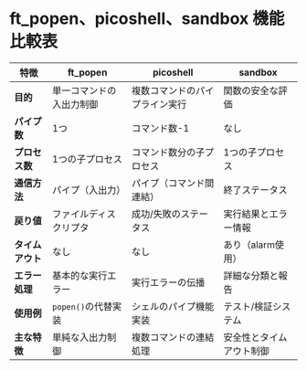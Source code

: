 # ft_popen、picoshell、sandbox 機能比較表

| 特徴 | ft_popen | picoshell | sandbox |
|------|----------|-----------|---------|
| **目的** | 単一コマンドの入出力制御 | 複数コマンドのパイプライン実行 | 関数の安全な評価 |
| **パイプ数** | 1つ | コマンド数-1 | なし |
| **プロセス数** | 1つの子プロセス | コマンド数分の子プロセス | 1つの子プロセス |
| **通信方法** | パイプ（入出力） | パイプ（コマンド間連結） | 終了ステータス |
| **戻り値** | ファイルディスクリプタ | 成功/失敗のステータス | 実行結果とエラー情報 |
| **タイムアウト** | なし | なし | あり（alarm使用） |
| **エラー処理** | 基本的な実行エラー | 実行エラーの伝播 | 詳細な分類と報告 |
| **使用例** | `popen()`の代替実装 | シェルのパイプ機能実装 | テスト/検証システム |
| **主な特徴** | 単純な入出力制御 | 複数コマンドの連結処理 | 安全性とタイムアウト制御 |
